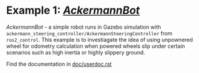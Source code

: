# Example 1: [*AckermannBot*](example_1)

   *AckermannBot* - a simple robot runs in Gazebo simulation with `ackermann_steering_controller/AckermannSteeringController` from `ros2_control`. This example is to investiagate the idea of using unpownered wheel for odometry calculation when powered wheels slip under certain scenarios such as high inertia or highly slippery ground.

   Find the documentation in [doc/userdoc.rst](doc/userdoc.rst) 